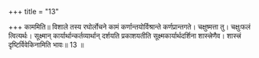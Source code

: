 +++
title = "13"

+++
काममिति॥ विशाले तस्य रघोर्लोचने कामं कर्णान्तयोर्विश्रान्ते कर्णप्रान्तगते। चक्षुष्मत्ता तु। चक्षुःफलं त्वित्यर्थः। सूक्ष्मान् कार्यार्थान्कर्तव्यार्थान् दर्शयति प्रकाशयतीति सूक्ष्मकार्यार्थदर्शिना शास्त्त्रेणैव। शास्त्त्रं दृष्टिर्विवेकिनामिति भावः॥ 13 ॥